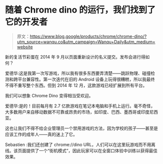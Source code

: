 # 随着 Chrome dino 的运行，我们找到了它的开发者

> 原文：<https://www.blog.google/products/chrome/chrome-dino/?utm_source=wanqu.co&utm_campaign=Wanqu+Daily&utm_medium=website>

新的复活节彩蛋在 2014 年 9 月以页面重新设计的名义提交。发布会进行得如何？

爱德华:这是我第一次写游戏，所以我有很多东西要弄清楚——跳跃物理、碰撞检测和跨平台兼容性。第一次迭代在旧的 Android 设备上玩得很糟糕，所以我最终不得不重写整个东西。但到 2014 年 12 月，这款游戏已经扩展到所有平台。

我们可以想象 Chrome Dino 变得相当受欢迎。

爱德华:是的！目前每月有 2.7 亿款游戏在笔记本电脑和手机上运行。毫不奇怪，大多数用户来自移动数据不可靠或昂贵的市场，如印度、巴西、墨西哥或印度尼西亚。

这也让我们不得不给企业管理员一个禁用游戏的方法，因为学校的孩子——甚至是应该工作的成年人——真的迷上了它。

Sebastien :我们还创建了 chrome://dino URL，人们可以在这里玩游戏而不用离线。该页面提供了一个“街机模式”，因此玩家可以在全窗口体验中训练以获得最佳效果。